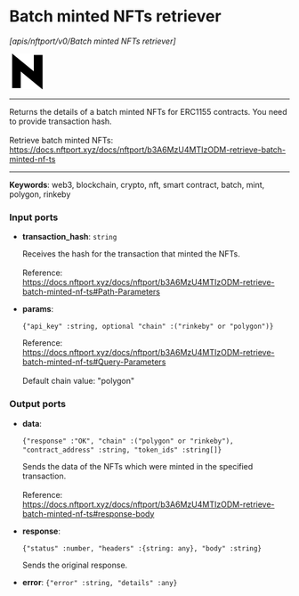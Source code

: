 # Batch minted NFTs retriever

_[apis/nftport/v0/Batch minted NFTs retriever]_

![icon](</assets/icons/352b98b2-6df6-4a21-93e1-a31cf5b9311d.png>)

---

Returns the details of a batch minted NFTs for ERC1155 contracts. You need to provide transaction hash.<br>
<br>
Retrieve batch minted NFTs:<br>
https://docs.nftport.xyz/docs/nftport/b3A6MzU4MTIzODM-retrieve-batch-minted-nf-ts<br>

---

__Keywords__: web3, blockchain, crypto, nft, smart contract, batch, mint, polygon, rinkeby

### Input ports

* __transaction_hash__: ` string `

    Receives the hash for the transaction that minted the NFTs.<br>
    <br>
    Reference:<br>
    https://docs.nftport.xyz/docs/nftport/b3A6MzU4MTIzODM-retrieve-batch-minted-nf-ts#Path-Parameters<br>


* __params__: 
    ```
    {"api_key" :string, optional "chain" :("rinkeby" or "polygon")}
    ```

    Reference:<br>
    https://docs.nftport.xyz/docs/nftport/b3A6MzU4MTIzODM-retrieve-batch-minted-nf-ts#Query-Parameters<br>
    <br>
    Default chain value: "polygon"<br>

### Output ports

* __data__: 
    ```
    {"response" :"OK", "chain" :("polygon" or "rinkeby"), "contract_address" :string, "token_ids" :string[]}
    ```

    Sends the data of the NFTs which were minted in the specified transaction.<br>
    <br>
    Reference:<br>
    https://docs.nftport.xyz/docs/nftport/b3A6MzU4MTIzODM-retrieve-batch-minted-nf-ts#response-body<br>


* __response__: 
    ```
    {"status" :number, "headers" :{string: any}, "body" :string}
    ```

    Sends the original response.<br>


* __error__: ` {"error" :string, "details" :any} `

